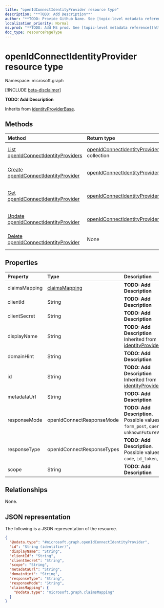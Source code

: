 ```yaml
---
title: "openIdConnectIdentityProvider resource type"
description: "**TODO: Add Description**"
author: "**TODO: Provide Github Name. See [topic-level metadata reference](https://msgo.azurewebsites.net/add/document/guidelines/metadata.html#topic-level-metadata)**"
localization_priority: Normal
ms.prod: "**TODO: Add MS prod. See [topic-level metadata reference](https://msgo.azurewebsites.net/add/document/guidelines/metadata.html#topic-level-metadata)**"
doc_type: resourcePageType
---
```


# openIdConnectIdentityProvider resource type

Namespace: microsoft.graph

[!INCLUDE [beta-disclaimer](../../includes/beta-disclaimer.md)]

**TODO: Add Description**


Inherits from [identityProviderBase](../resources/identityproviderbase.md).

## Methods
|Method|Return type|Description|
|:---|:---|:---|
|[List openIdConnectIdentityProviders](../api/openidconnectidentityprovider-list.md)|[openIdConnectIdentityProvider](../resources/openidconnectidentityprovider.md) collection|Get a list of the [openIdConnectIdentityProvider](../resources/openidconnectidentityprovider.md) objects and their properties.|
|[Create openIdConnectIdentityProvider](../api/openidconnectidentityprovider-create.md)|[openIdConnectIdentityProvider](../resources/openidconnectidentityprovider.md)|Create a new [openIdConnectIdentityProvider](../resources/openidconnectidentityprovider.md) object.|
|[Get openIdConnectIdentityProvider](../api/openidconnectidentityprovider-get.md)|[openIdConnectIdentityProvider](../resources/openidconnectidentityprovider.md)|Read the properties and relationships of an [openIdConnectIdentityProvider](../resources/openidconnectidentityprovider.md) object.|
|[Update openIdConnectIdentityProvider](../api/openidconnectidentityprovider-update.md)|[openIdConnectIdentityProvider](../resources/openidconnectidentityprovider.md)|Update the properties of an [openIdConnectIdentityProvider](../resources/openidconnectidentityprovider.md) object.|
|[Delete openIdConnectIdentityProvider](../api/openidconnectidentityprovider-delete.md)|None|Deletes an [openIdConnectIdentityProvider](../resources/openidconnectidentityprovider.md) object.|

## Properties
|Property|Type|Description|
|:---|:---|:---|
|claimsMapping|[claimsMapping](../resources/claimsmapping.md)|**TODO: Add Description**|
|clientId|String|**TODO: Add Description**|
|clientSecret|String|**TODO: Add Description**|
|displayName|String|**TODO: Add Description** Inherited from [identityProviderBase](../resources/identityproviderbase.md).|
|domainHint|String|**TODO: Add Description**|
|id|String|**TODO: Add Description** Inherited from [identityProviderBase](../resources/identityproviderbase.md).|
|metadataUrl|String|**TODO: Add Description**|
|responseMode|openIdConnectResponseMode|**TODO: Add Description**. Possible values are: `form_post`, `query`, `unknownFutureValue`.|
|responseType|openIdConnectResponseTypes|**TODO: Add Description**. Possible values are: `code`, `id_token`, `token`.|
|scope|String|**TODO: Add Description**|

## Relationships
None.

## JSON representation
The following is a JSON representation of the resource.
<!-- {
  "blockType": "resource",
  "keyProperty": "id",
  "@odata.type": "microsoft.graph.openIdConnectIdentityProvider",
  "baseType": "Microsoft.Cpim.Api.DataModels.identityProviderBase",
  "openType": false
}
-->
``` json
{
  "@odata.type": "#microsoft.graph.openIdConnectIdentityProvider",
  "id": "String (identifier)",
  "displayName": "String",
  "clientId": "String",
  "clientSecret": "String",
  "scope": "String",
  "metadataUrl": "String",
  "domainHint": "String",
  "responseType": "String",
  "responseMode": "String",
  "claimsMapping": {
    "@odata.type": "microsoft.graph.claimsMapping"
  }
}
```

